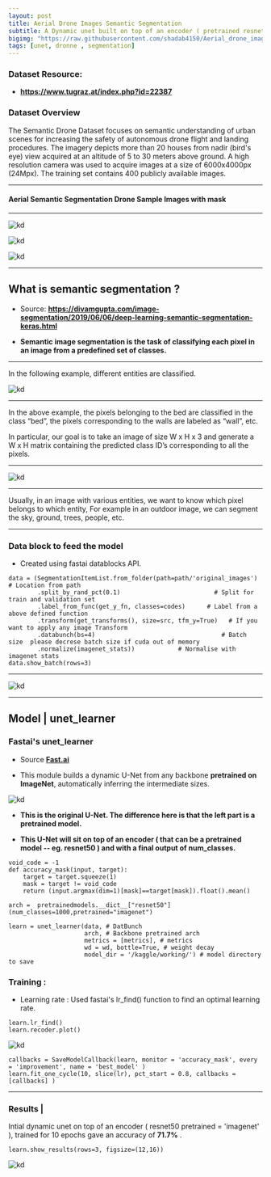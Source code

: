 ```yaml
---
layout: post
title: Aerial Drone Images Semantic Segmentation
subtitle: A Dynamic unet built on top of an encoder ( pretrained resnet50 ), with a final output of num_classes.
bigimg: "https://raw.githubusercontent.com/shadab4150/Aerial_drone_image_segmentation/raw/master/image_drone/drone5.png"
tags: [unet, dronne , segmentation]
---
```


### Dataset Resource: 

* **https://www.tugraz.at/index.php?id=22387**

### Dataset Overview


The Semantic Drone Dataset focuses on semantic understanding of urban scenes for increasing the safety of autonomous drone flight and landing procedures. The imagery depicts more than 20 houses from nadir (bird's eye) view acquired at an altitude of 5 to 30 meters above ground. A high resolution camera was used to acquire images at a size of 6000x4000px (24Mpx). The training set contains 400 publicly available images.

***

#### Aerial Semantic Segmentation Drone Sample Images with mask

***

![kd](https://raw.githubusercontent.com/shadab4150/Aerial_drone_image_segmentation/blob/master/image_drone/drone1.png)

![kd](https://raw.githubusercontent.com/shadab4150/Aerial_drone_image_segmentation/blob/master/image_drone/drone5.png)

![kd](https://raw.githubusercontent.com/shadab4150/Aerial_drone_image_segmentation/blob/master/image_drone/drone4.png)

***


## What is semantic segmentation ?

* Source: **https://divamgupta.com/image-segmentation/2019/06/06/deep-learning-semantic-segmentation-keras.html**

* **Semantic image segmentation is the task of classifying each pixel in an image from a predefined set of classes.**

***

In the following example, different entities are classified.

![kd](https://divamgupta.com/assets/images/posts/imgseg/image15.png?style=centerme)


***


In the above example, the pixels belonging to the bed are classified in the class “bed”, the pixels corresponding to the walls are labeled as “wall”, etc.

In particular, our goal is to take an image of size W x H x 3 and generate a W x H matrix containing the predicted class ID’s corresponding to all the pixels.

***
![kd](https://divamgupta.com/assets/images/posts/imgseg/image14.png?style=centerme)

***

Usually, in an image with various entities, we want to know which pixel belongs to which entity, For example in an outdoor image, we can segment the sky, ground, trees, people, etc.


***

### Data block to feed the model
* Created using fastai datablocks API.
```
data = (SegmentationItemList.from_folder(path=path/'original_images')  # Location from path
        .split_by_rand_pct(0.1)                          # Split for train and validation set
        .label_from_func(get_y_fn, classes=codes)      # Label from a above defined function
        .transform(get_transforms(), size=src, tfm_y=True)   # If you want to apply any image Transform
        .databunch(bs=4)                                   # Batch size  please decrese batch size if cuda out of memory
        .normalize(imagenet_stats))            # Normalise with imagenet stats
data.show_batch(rows=3)
```
***
![kd](https://raw.githubusercontent.com/shadab4150/Aerial_drone_image_segmentation/blob/master/image_drone/data_block_drone.png)

***
## Model | unet_learner

### Fastai's unet_learner
* Source [**Fast.ai**](www.fast.ai)

* This module builds a dynamic U-Net from any backbone **pretrained on ImageNet**, automatically inferring the intermediate sizes.

![kd](https://docs.fast.ai/imgs/u-net-architecture.png)

* **This is the original U-Net. The difference here is that the left part is a pretrained model.**

* **This U-Net will sit on top of an encoder ( that can be a pretrained model -- eg. resnet50 ) and with a final output of num_classes.**

```
void_code = -1
def accuracy_mask(input, target):
    target = target.squeeze(1)
    mask = target != void_code
    return (input.argmax(dim=1)[mask]==target[mask]).float().mean()

arch =  pretrainedmodels.__dict__["resnet50"](num_classes=1000,pretrained="imagenet")

learn = unet_learner(data, # DatBunch
                     arch, # Backbone pretrained arch
                     metrics = [metrics], # metrics
                     wd = wd, bottle=True, # weight decay
                     model_dir = '/kaggle/working/') # model directory to save
```
### Training :
* Learning rate : Used fastai's lr_find() function to find an optimal learning rate.

```
learn.lr_find()
learn.recoder.plot()
```
![kd](https://raw.githubusercontent.com/shadab4150/Aerial_drone_image_segmentation/blob/master/image_drone/lr_finder.png)

```
callbacks = SaveModelCallback(learn, monitor = 'accuracy_mask', every = 'improvement', name = 'best_model' )
learn.fit_one_cycle(10, slice(lr), pct_start = 0.8, callbacks = [callbacks] )
```
***

### Results |

Intial dynamic unet on top of an encoder ( resnet50 pretrained = 'imagenet' ), trained for 10 epochs gave an accuracy of **71.7%** .
```
learn.show_results(rows=3, figsize=(12,16))

```

![kd](https://raw.githubusercontent.com/shadab4150/Aerial_drone_image_segmentation/blob/master/image_drone/results_drone.png)
